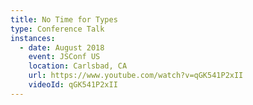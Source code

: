 ```yaml
---
title: No Time for Types
type: Conference Talk
instances:
  - date: August 2018
    event: JSConf US
    location: Carlsbad, CA
    url: https://www.youtube.com/watch?v=qGK541P2xII
    videoId: qGK541P2xII
---
```

